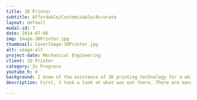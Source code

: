 ```yaml
---
title: 3D Printer
subtitle: Affordable/Customizable/Accurate 
layout: default
modal-id: 7
date: 2014-07-06
img: Image-3DPrinter.jpg
thumbnail: CoverImage-3DPrinter.jpg
alt: image-alt
project-date: Mechanical Engineering
client: 3D Printer
category: In Progress
youtube_h: 0
background: I knew of the existence of 3D printing technology for a while now but only in the beginning of 2015 did I really start to take a deeper look into the technology and its future. I quickly fell in love with the possibilities of the 3D printing technology and the affordability of the fused deposition modelling technology. I had many friends who were building their own versions of 3D printers and I thought, I should make one myself! It was a great chance to do some exciting mechanical design and also get a 3D printer at the end! My goals are to use a maximum of $500 CAD, a Cartesian system design and a relatively big build volume (~ 200 mm x 200 mm x200 mm).
description: First, I took a look at what was out there. There are many 3D printer designs, but only few of them caught my eyes (many of them are very similar). Four 3D printer designs that caught my eyes were the Delta, the Direct Extruder with X gantry on Y gantry (MakerBot Replicator 2), the Bowden Cartesian setup (Ultimaker) and the H-bot design. I wanted an elegant design that I would have fun designing. As a result of some issues like the ripple effect (ripples in the final print, due to the heavy gantry moving) I eliminated the MakerBot Replicator 2 design. The delta seemed like a great choice but there has been many DIY delta printers and most of my friends were choosing this design. Since I plan on releasing the documentations, CAD and a little tutorial, I decided to eliminate the delta design and do something different - one can argue on which is the superior designs, but in my opinion, they are all elegant and functional. Also, I wanted to do something different, new and exciting for myself, and I was confident that execution and implementation is what will make this special. Lastly, it was between the H-bot and the Ultimaker design. I knew there were many lovers of the Ultimaker and their design excited me more than the H-bot, so I decided on the Ultimaker design for the gantry setup. For a bigger volume, I did not want to use the cantilever bed design that are on the MakerBot Replicator 2 and the Ultimaker, so I decided to do a two point lead screw bed design. This is a project that I want to focus on the mechanical engineering aspect and let other people use this project with ease, so I decided on the popular and cheap Ramps 1.4 board and NEMA17 stepper motors. My printer uses the Marlin open source software for reliability (compared to writing my own controls) and ease of use and modifications. It is important to use parts that are easy to make. So all the parts are laser cut, off the shelf or 3D printed (3D printer building 3D printers!). Like I mentioned above, when I finish the project, I plan on releasing the source and have a little tutorial! 

---
```


